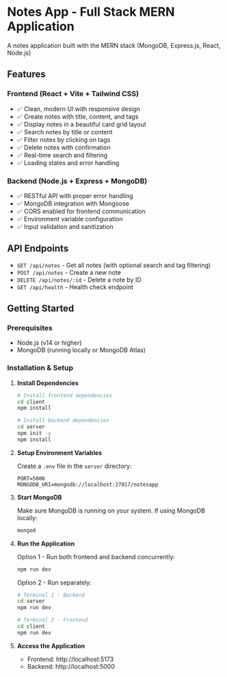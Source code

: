 # Notes App - Full Stack MERN Application

A notes application built with the MERN stack (MongoDB, Express.js, React, Node.js)

## Features

### Frontend (React + Vite + Tailwind CSS)
- ✅ Clean, modern UI with responsive design
- ✅ Create notes with title, content, and tags
- ✅ Display notes in a beautiful card grid layout
- ✅ Search notes by title or content
- ✅ Filter notes by clicking on tags
- ✅ Delete notes with confirmation
- ✅ Real-time search and filtering
- ✅ Loading states and error handling

### Backend (Node.js + Express + MongoDB)
- ✅ RESTful API with proper error handling
- ✅ MongoDB integration with Mongoose
- ✅ CORS enabled for frontend communication
- ✅ Environment variable configuration
- ✅ Input validation and sanitization

## API Endpoints

- `GET /api/notes` - Get all notes (with optional search and tag filtering)
- `POST /api/notes` - Create a new note
- `DELETE /api/notes/:id` - Delete a note by ID
- `GET /api/health` - Health check endpoint

## Getting Started

### Prerequisites
- Node.js (v14 or higher)
- MongoDB (running locally or MongoDB Atlas)

### Installation & Setup

1. **Install Dependencies**
   ```bash
   # Install frontend dependencies
   cd client
   npm install
   
   # Install backend dependencies
   cd server
   npm init -y        
   npm install
   ```

2. **Setup Environment Variables**
   
   Create a `.env` file in the `server` directory:
   ```
   PORT=5000
   MONGODB_URI=mongodb://localhost:27017/notesapp
   ```

3. **Start MongoDB**
   
   Make sure MongoDB is running on your system. If using MongoDB locally:
   ```bash
   mongod
   ```

4. **Run the Application**
   
   Option 1 - Run both frontend and backend concurrently:
   ```bash
   npm run dev
   ```
   
   Option 2 - Run separately:
   ```bash
   # Terminal 1 - Backend
   cd server
   npm run dev
   
   # Terminal 2 - Frontend
   cd client
   npm run dev
   ```

5. **Access the Application**
   - Frontend: http://localhost:5173
   - Backend: http://localhost:5000
